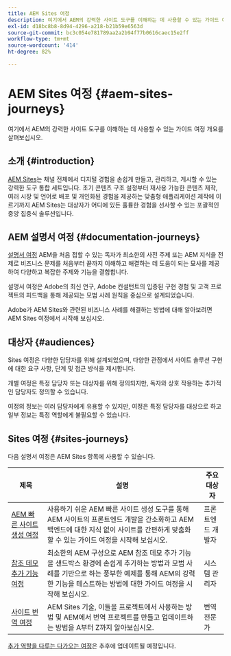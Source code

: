 ```yaml
---
title: AEM Sites 여정
description: 여기에서 AEM의 강력한 사이트 도구를 이해하는 데 사용할 수 있는 가이드 여정 개요를 살펴보십시오.
exl-id: d18bc8b8-8d94-4296-a218-b21b59e6563d
source-git-commit: bc3c054e781789aa2a2b94f77b0616caec15e2ff
workflow-type: tm+mt
source-wordcount: '414'
ht-degree: 82%

---
```


# AEM Sites 여정 {#aem-sites-journeys}

여기에서 AEM의 강력한 사이트 도구를 이해하는 데 사용할 수 있는 가이드 여정 개요를 살펴보십시오.

## 소개 {#introduction}

[AEM Sites](https://business.adobe.com/products/experience-manager/sites/aem-sites.html)는 채널 전체에서 디지털 경험을 손쉽게 만들고, 관리하고, 게시할 수 있는 강력한 도구 통합 세트입니다. 초기 콘텐츠 구조 설정부터 재사용 가능한 콘텐츠 제작, 여러 시장 및 언어로 배포 및 개인화된 경험을 제공하는 맞춤형 애플리케이션 제작에 이르기까지 AEM Sites는 대상자가 어디에 있든 훌륭한 경험을 선사할 수 있는 포괄적인 중앙 집중식 솔루션입니다.

## AEM 설명서 여정 {#documentation-journeys}

[설명서 여정](/help/journey-documentation/documentation-journeys.md) AEM을 처음 접할 수 있는 독자가 최소한의 사전 주제 또는 AEM 지식을 전제로 비즈니스 문제를 처음부터 끝까지 이해하고 해결하는 데 도움이 되는 묘사를 제공하여 다양하고 복잡한 주제와 기능을 결합합니다.

설명서 여정은 Adobe의 최신 연구, Adobe 컨설턴트의 입증된 구현 경험 및 고객 프로젝트의 피드백을 통해 제공되는 모범 사례 원칙을 중심으로 설계되었습니다.

Adobe가 AEM Sites와 관련된 비즈니스 사례를 해결하는 방법에 대해 알아보려면 AEM Sites 여정에서 시작해 보십시오.

## 대상자 {#audiences}

Sites 여정은 다양한 담당자를 위해 설계되었으며, 다양한 관점에서 사이트 솔루션 구현에 대한 요구 사항, 단계 및 접근 방식을 제시합니다.

개별 여정은 특정 담당자 또는 대상자를 위해 정의되지만, 독자와 상호 작용하는 추가적인 담당자도 정의할 수 있습니다.

여정의 정보는 여러 담당자에게 유용할 수 있지만, 여정은 특정 담당자를 대상으로 하고 일부 정보는 특정 역할에게 불필요할 수 있습니다.

## Sites 여정 {#sites-journeys}

다음 설명서 여정은 AEM Sites 항목에 사용할 수 있습니다.

| 제목 | 설명 | 주요 대상자 |
|---|---|---|
| [AEM 빠른 사이트 생성 여정](/help/journey-sites/quick-site/overview.md) | 사용하기 쉬운 AEM 빠른 사이트 생성 도구를 통해 AEM 사이트의 프론트엔드 개발을 간소화하고 AEM 백엔드에 대한 지식 없이 사이트를 간편하게 맞춤화할 수 있는 가이드 여정을 시작해 보십시오. | 프론트엔드 개발자 |
| [참조 데모 추가 기능 여정](/help/journey-sites/demos-add-on/overview.md) | 최소한의 AEM 구성으로 AEM 참조 데모 추가 기능을 샌드박스 환경에 손쉽게 추가하는 방법과 모범 사례를 기반으로 하는 풍부한 예제를 통해 AEM의 강력한 기능을 테스트하는 방법에 대한 가이드 여정을 시작해 보십시오. | 시스템 관리자 |
| [사이트 번역 여정](/help/journey-sites/translation/overview.md) | AEM Sites 기술, 이들을 프로젝트에서 사용하는 방법 및 AEM에서 번역 프로젝트를 만들고 업데이트하는 방법을 A부터 Z까지 알아보십시오. | 번역 전문가 |

[추가 역할을 다루는 다가오는 여정](/help/journey-documentation/documentation-journeys.md#journeys)은 추후에 업데이트될 예정입니다.
